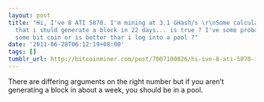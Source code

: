 ```yaml
---
layout: post
title: "Hi, I've 8 ATI 5870. I'm mining at 3.1 GHash/s \r\nSome calculator tell me
  that i shuld generate a block in 22 days... is true ? I've some probability to take
  some bit coin or is better thar i log into a pool ?"
date: '2011-06-28T06:12:19+08:00'
tags: []
tumblr_url: http://bitcoinminer.com/post/7007100026/hi-ive-8-ati-5870-im-mining-at-31-ghashs
---
```

There are differing arguments on the right number but if you aren’t generating a block in about a week, you should be in a pool.

